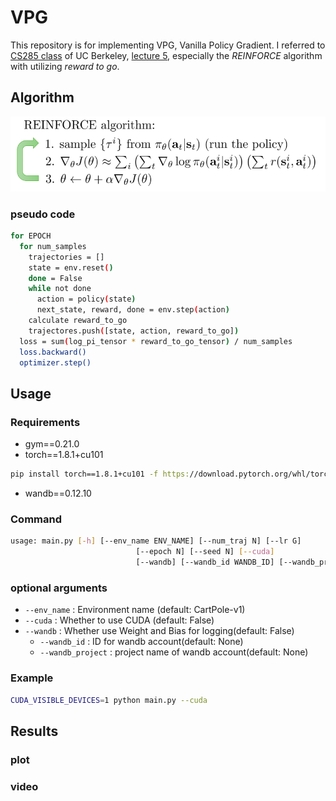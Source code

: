 # VPG

This repository is for implementing VPG, Vanilla Policy Gradient. I referred to [CS285 class](https://rail.eecs.berkeley.edu/deeprlcourse/) of UC Berkeley, [lecture 5](https://rail.eecs.berkeley.edu/deeprlcourse/static/slides/lec-5.pdf), especially the _REINFORCE_ algorithm with utilizing _reward to go_.

## Algorithm

![스크린샷 2022-02-14 오후 9.46.00](figures/REINFORCE_algo.png)

### pseudo code

```bash
for EPOCH
  for num_samples
    trajectories = []
    state = env.reset()
    done = False
    while not done
      action = policy(state)
      next_state, reward, done = env.step(action)
  	calculate reward_to_go
  	trajectores.push([state, action, reward_to_go])
  loss = sum(log_pi_tensor * reward_to_go_tensor) / num_samples
  loss.backward()
  optimizer.step()
```

## Usage
### Requirements
- gym==0.21.0
- torch==1.8.1+cu101

```bash
pip install torch==1.8.1+cu101 -f https://download.pytorch.org/whl/torch_stable.html

```
- wandb==0.12.10
### Command
```bash
usage: main.py [-h] [--env_name ENV_NAME] [--num_traj N] [--lr G] 
							[--epoch N] [--seed N] [--cuda]
							[--wandb] [--wandb_id WANDB_ID] [--wandb_project WANDB_PROJECT]
```

### optional arguments

- `--env_name` : Environment name (default: CartPole-v1)
- `--cuda` : Whether to use CUDA (default: False)
- `--wandb`  : Whether use Weight and Bias for logging(default: False)
    - `--wandb_id` : ID for wandb account(default: None)
    - `--wandb_project` : project name of wandb account(default: None)

### Example

```bash
CUDA_VISIBLE_DEVICES=1 python main.py --cuda
```

## Results

### plot

### video

